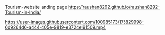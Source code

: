 Tourism-website landing page
 https://raushan8292.github.io/raushan8292-Tourism-in-India/

https://user-images.githubusercontent.com/100985173/175829998-6d9264d6-a444-405e-9819-e3724e191509.mp4
